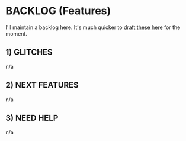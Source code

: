 # BACKLOG (Features)

I'll maintain a backlog here. It's much quicker to [draft these here](https://github.com/firepress-org/ghostfire/blob/master/BACKLOG.md) for the moment.

## 1) GLITCHES

n/a

## 2) NEXT FEATURES
		
n/a

## 3) NEED HELP

n/a